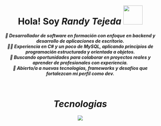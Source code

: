 <h1  align="center"><b>Hola! Soy <i><b>Randy Tejeda <img src="https://media1.giphy.com/media/v1.Y2lkPTc5MGI3NjExeWR4aTI4dWZiMTJwN256M2pyZDkzemtrNW9wdnhkZ29iaHBuZmN3ayZlcD12MV9pbnRlcm5hbF9naWZfYnlfaWQmY3Q9cw/vKhKsyEFVK4IuEKzWY/giphy.gif" width="60"></h1>

<p align="center">🎯 Desarrollador de software en formación con enfoque en backend y desarrollo de aplicaciones de escritorio. <br>
    👨‍💻 Experiencia en C# y un poco de MySQL, aplicando principios de programación estructurada y orientada a objetos. <br>
    🤝 Buscando oportunidades para colaborar en proyectos reales y aprender de profesionales con experiencia. <br>
    🌱 Abierto/a a nuevas tecnologías, frameworks y desafíos que fortalezcan mi perfil como dev.</p>

<br>
<h1  align="center"> Tecnologias</h1>
<p align="center">
  <a href="https://skillicons.dev">
    <img src="https://skillicons.dev/icons?i=html,css,js,cs,mysql,vscode,visualstudio,&perline=12" />
  </a>
</p>
